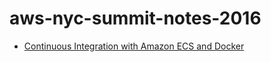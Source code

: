 aws-nyc-summit-notes-2016
=========================

* [Continuous Integration with Amazon ECS and Docker](https://github.com/chtompki/aws-nyc-summit-notes-2016/tree/master/ECSAndDocker)